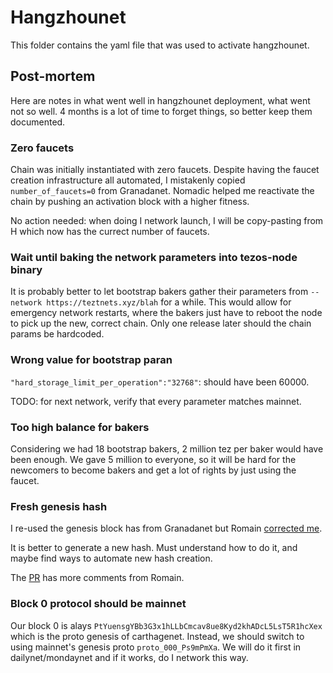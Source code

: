 # Hangzhounet

This folder contains the yaml file that was used to activate hangzhounet.

## Post-mortem

Here are notes in what went well in hangzhounet deployment, what went not so well. 4 months is a lot of time to forget things, so better keep them documented.

### Zero faucets

Chain was initially instantiated with zero faucets. Despite having the faucet creation infrastructure all automated, I mistakenly copied `number_of_faucets=0` from Granadanet. Nomadic helped me reactivate the chain by pushing an activation block with a higher fitness.

No action needed: when doing I network launch, I will be copy-pasting from H which now has the currect number of faucets.

### Wait until baking the network parameters into tezos-node binary

It is probably better to let bootstrap bakers gather their parameters from `--network https://teztnets.xyz/blah` for a while. This would allow for emergency network restarts, where the bakers just have to reboot the node to pick up the new, correct chain. Only one release later should the chain params be hardcoded.

### Wrong value for bootstrap paran

`"hard_storage_limit_per_operation":"32768"`: should have been 60000.

TODO: for next network, verify that every parameter matches mainnet.

### Too high balance for bakers

Considering we had 18 bootstrap bakers, 2 million tez per baker would have been enough. We gave 5 million to everyone, so it will be hard for the newcomers to become bakers and get a lot of rights by just using the faucet.

### Fresh genesis hash

I re-used the genesis block has from Granadanet but Romain [corrected me](https://github.com/oxheadalpha/teztnets/pull/51#discussion_r713088372).

It is better to generate a new hash. Must understand how to do it, and maybe find ways to automate new hash creation.

The [PR](https://github.com/oxheadalpha/teztnets/pull/51) has more comments from Romain.

### Block 0 protocol should be mainnet

Our block 0 is alays `PtYuensgYBb3G3x1hLLbCmcav8ue8Kyd2khADcL5LsT5R1hcXex` which is the proto genesis of carthagenet. Instead, we should switch to using mainnet's genesis proto `proto_000_Ps9mPmXa`. We will do it first in dailynet/mondaynet and if it works, do I network this way.

